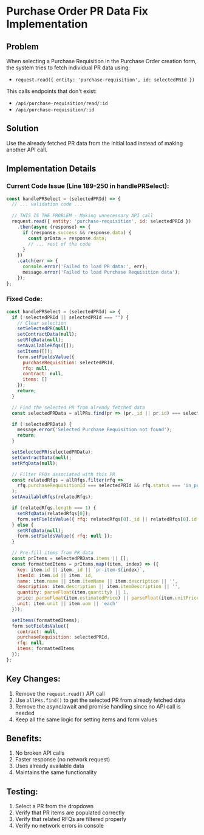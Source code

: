 # Purchase Order PR Data Fix Implementation

## Problem
When selecting a Purchase Requisition in the Purchase Order creation form, the system tries to fetch individual PR data using:
- `request.read({ entity: 'purchase-requisition', id: selectedPRId })`

This calls endpoints that don't exist:
- `/api/purchase-requisition/read/:id`
- `/api/purchase-requisition/:id`

## Solution
Use the already fetched PR data from the initial load instead of making another API call.

## Implementation Details

### Current Code Issue (Line 189-250 in handlePRSelect):
```javascript
const handlePRSelect = (selectedPRId) => {
  // ... validation code ...
  
  // THIS IS THE PROBLEM - Making unnecessary API call
  request.read({ entity: 'purchase-requisition', id: selectedPRId })
    .then(async (response) => {
      if (response.success && response.data) {
        const prData = response.data;
        // ... rest of the code
      }
    })
    .catch(err => {
      console.error('Failed to load PR data:', err);
      message.error('Failed to load Purchase Requisition data');
    });
};
```

### Fixed Code:
```javascript
const handlePRSelect = (selectedPRId) => {
  if (!selectedPRId || selectedPRId === "") {
    // Clear selection
    setSelectedPR(null);
    setContractData(null);
    setRfqData(null);
    setAvailableRfqs([]);
    setItems([]);
    form.setFieldsValue({
      purchaseRequisition: selectedPRId,
      rfq: null,
      contract: null,
      items: []
    });
    return;
  }

  // Find the selected PR from already fetched data
  const selectedPRData = allPRs.find(pr => (pr._id || pr.id) === selectedPRId);

  if (!selectedPRData) {
    message.error('Selected Purchase Requisition not found');
    return;
  }

  setSelectedPR(selectedPRData);
  setContractData(null);
  setRfqData(null);

  // Filter RFQs associated with this PR
  const relatedRfqs = allRfqs.filter(rfq =>
    rfq.purchaseRequisitionId === selectedPRId && rfq.status === 'in_progress'
  );
  setAvailableRfqs(relatedRfqs);

  if (relatedRfqs.length === 1) {
    setRfqData(relatedRfqs[0]);
    form.setFieldsValue({ rfq: relatedRfqs[0]._id || relatedRfqs[0].id });
  } else {
    setRfqData(null);
    form.setFieldsValue({ rfq: null });
  }

  // Pre-fill items from PR data
  const prItems = selectedPRData.items || [];
  const formattedItems = prItems.map((item, index) => ({
    key: item.id || item._id || `pr-item-${index}`,
    itemId: item.id || item._id,
    name: item.name || item.itemName || item.description || '',
    description: item.description || item.itemDescription || '',
    quantity: parseFloat(item.quantity) || 1,
    price: parseFloat(item.estimatedPrice) || parseFloat(item.unitPrice) || 0,
    unit: item.unit || item.uom || 'each'
  }));

  setItems(formattedItems);
  form.setFieldsValue({
    contract: null,
    purchaseRequisition: selectedPRId,
    rfq: null,
    items: formattedItems
  });
};
```

## Key Changes:
1. Remove the `request.read()` API call
2. Use `allPRs.find()` to get the selected PR from already fetched data
3. Remove the async/await and promise handling since no API call is needed
4. Keep all the same logic for setting items and form values

## Benefits:
1. No broken API calls
2. Faster response (no network request)
3. Uses already available data
4. Maintains the same functionality

## Testing:
1. Select a PR from the dropdown
2. Verify that PR items are populated correctly
3. Verify that related RFQs are filtered properly
4. Verify no network errors in console
